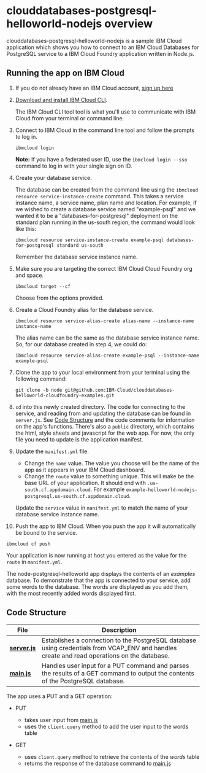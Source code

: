 # clouddatabases-postgresql-helloworld-nodejs overview

clouddatabases-postgresql-helloworld-nodejs is a sample IBM Cloud application which shows you how to connect to an IBM Cloud Databases for PostgreSQL service to a IBM Cloud Foundry application written in Node.js.

## Running the app on IBM Cloud

1. If you do not already have an IBM Cloud account, [sign up here][IBMCloud_signup_url]

2. [Download and install IBM Cloud CLI](https://console.bluemix.net/docs/cli/reference/bluemix_cli/download_cli.html).

   The IBM Cloud CLI tool tool is what you'll use to communicate with IBM Cloud from your terminal or command line.

3. Connect to IBM Cloud in the command line tool and follow the prompts to log in.

    ```shell
    ibmcloud login
    ```

    **Note:** If you have a federated user ID, use the `ibmcloud login --sso` command to log in with your single sign on ID.

4. Create your database service.

      The database can be created from the command line using the `ibmcloud resource service-instance-create` command. This takes a
      service instance name, a service name, plan name and location. For example, if we wished to create a database service named "example-psql" and we wanted it to be a "databases-for-postgresql" deployment on the standard plan running in the us-south region, the command would look like this:

      ```shell
      ibmcloud resource service-instance-create example-psql databases-for-postgresql standard us-south
      ```
      Remember the database service instance name.

5. Make sure you are targeting the correct IBM Cloud Cloud Foundry org and space.

   ```shell
   ibmcloud target --cf
   ```
   
   Choose from the options provided.

6. Create a Cloud Foundry alias for the database service.
   
   ```shell
   ibmcloud resource service-alias-create alias-name --instance-name instance-name
   ```

   The alias name can be the same as the database service instance name. So, for our database created in step 4, we could do:

   ```shell
   ibmcloud resource service-alias-create example-psql --instance-name example-psql
   ```

7. Clone the app to your local environment from your terminal using the following command:

   ```shell
   git clone -b node git@github.com:IBM-Cloud/clouddatabases-helloworld-cloudfoundry-examples.git
   ```

8. `cd` into this newly created directory. The code for connecting to the service, and reading from and updating the database can be found in `server.js`. See [Code Structure](#code-structure) and the code comments for information on the app's functions. There's also a `public` directory, which contains the html, style sheets and javascript for the web app. For now, the only file you need to update is the application manifest.

9. Update the `manifest.yml` file.

   - Change the `name` value. The value you choose will be the name of the app as it appears in your IBM Cloud dashboard.
   - Change the `route` value to something unique. This will make be the base URL of your application. It should end with `.us-south.cf.appdomain.cloud`. For example `example-helloworld-nodejs-postgresql.us-south.cf.appdomain.cloud`.

   Update the `service` value in `manifest.yml` to match the name of your database service instance name.

10. Push the app to IBM Cloud. When you push the app it will automatically be bound to the service.

  ```shell
  ibmcloud cf push
  ```

Your application is now running at host you entered as the value for the `route` in `manifest.yml`.

The node-postgresql-helloworld app displays the contents of an _examples_ database. To demonstrate that the app is connected to your service, add some words to the database. The words are displayed as you add them, with the most recently added words displayed first.

## Code Structure

| File | Description |
| ---- | ----------- |
|[**server.js**](server.js)|Establishes a connection to the PostgreSQL database using credentials from VCAP_ENV and handles create and read operations on the database. |
|[**main.js**](public/javascripts/main.js)|Handles user input for a PUT command and parses the results of a GET command to output the contents of the PostgreSQL database.|

The app uses a PUT and a GET operation:

- PUT
  - takes user input from [main.js](public/javascript/main.js)
  - uses the `client.query` method to add the user input to the words table

- GET
  - uses `client.query` method to retrieve the contents of the _words_ table
  - returns the response of the database command to [main.js](public/javascript/main.js)



[databases_for_postgreSQL_url]: https://cloud.ibm.com/catalog/services/databases-for-postgreSQL/
[IBMCloud_signup_url]: https://cloud.ibm.com/registration/?cm_mmc=Display-SampleApp-_-IBMCloudSampleApp-DatabasesForPostgreSQL

